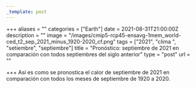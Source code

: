 ```yaml
---
_template: post
---
```




+++
aliases = ""
categories = ["Earth"]
date = 2021-08-31T21:00:00Z
description = ""
image = "/images/cmip5-rcp45-ensavg-1mem_world-ced_t2_sep_2021_minus_1920-2020_cf.png"
tags = ["2021", "clima ", "setiembre", "septiembre"]
title = "Pronóstico: septiembre de 2021 en comparación con todos septiembres del siglo anterior"
type = "post"
url = ""

+++
Así es como se pronostica el calor de septiembre de 2021 en comparación con todos los meses de septiembre de 1920 a 2020.

